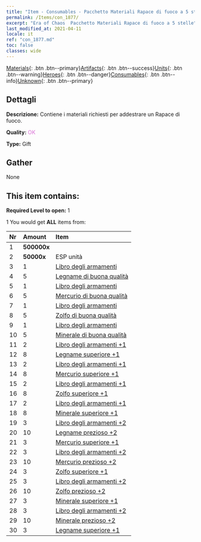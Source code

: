 ```yaml
---
title: "Item - Consumables - Pacchetto Materiali Rapace di fuoco a 5 stelle"
permalink: /Items/con_1877/
excerpt: "Era of Chaos  Pacchetto Materiali Rapace di fuoco a 5 stelle"
last_modified_at: 2021-04-11
locale: it
ref: "con_1877.md"
toc: false
classes: wide
---
```

 [Materials](/it/Items/){: .btn .btn--primary}[Artifacts](/it/Items/Artifacts/){: .btn .btn--success}[Units](/it/Items/Units/){: .btn .btn--warning}[Heroes](/it/Items/Heroes/){: .btn .btn--danger}[Consumables](/it/Items/Consumables/){: .btn .btn--info}[Unknown](/it/Items/Unknown/){: .btn .btn--primary}

## Dettagli
 **Descrizione:** Contiene i materiali richiesti per addestrare un Rapace di fuoco.

 **Quality:** <span style="color: #DA70D6">OK</span>

 **Type:** Gift

## Gather

  None

## This item contains:

 **Required Level to open:** 1

 1 You would get **ALL** items  from:

  | Nr | Amount |     Item    |
  |:---|:-------|:------------|
  | 1 |  **500000x** | <i class="fas fa-coins"/> |  | 
  | 2 |  **50000x** | ESP unità |  | 
  | 3 | 1 | [Libro degli armamenti](/it/Items/mat_18/) | 
  | 4 | 5 | [Legname di buona qualità](/it/Items/mat_13/) | 
  | 5 | 1 | [Libro degli armamenti](/it/Items/mat_18/) | 
  | 6 | 5 | [Mercurio di buona qualità](/it/Items/mat_14/) | 
  | 7 | 1 | [Libro degli armamenti](/it/Items/mat_18/) | 
  | 8 | 5 | [Zolfo di buona qualità](/it/Items/mat_15/) | 
  | 9 | 1 | [Libro degli armamenti](/it/Items/mat_18/) | 
  | 10 | 5 | [Minerale di buona qualità](/it/Items/mat_12/) | 
  | 11 | 2 | [Libro degli armamenti +1](/it/Items/mat_25/) | 
  | 12 | 8 | [Legname superiore +1](/it/Items/mat_20/) | 
  | 13 | 2 | [Libro degli armamenti +1](/it/Items/mat_25/) | 
  | 14 | 8 | [Mercurio superiore +1](/it/Items/mat_21/) | 
  | 15 | 2 | [Libro degli armamenti +1](/it/Items/mat_25/) | 
  | 16 | 8 | [Zolfo superiore +1](/it/Items/mat_22/) | 
  | 17 | 2 | [Libro degli armamenti +1](/it/Items/mat_25/) | 
  | 18 | 8 | [Minerale superiore +1](/it/Items/mat_19/) | 
  | 19 | 3 | [Libro degli armamenti +2](/it/Items/mat_32/) | 
  | 20 | 10 | [Legname prezioso +2](/it/Items/mat_27/) | 
  | 21 | 3 | [Mercurio superiore +1](/it/Items/mat_21/) | 
  | 22 | 3 | [Libro degli armamenti +2](/it/Items/mat_32/) | 
  | 23 | 10 | [Mercurio prezioso +2](/it/Items/mat_28/) | 
  | 24 | 3 | [Zolfo superiore +1](/it/Items/mat_22/) | 
  | 25 | 3 | [Libro degli armamenti +2](/it/Items/mat_32/) | 
  | 26 | 10 | [Zolfo prezioso +2](/it/Items/mat_29/) | 
  | 27 | 3 | [Minerale superiore +1](/it/Items/mat_19/) | 
  | 28 | 3 | [Libro degli armamenti +2](/it/Items/mat_32/) | 
  | 29 | 10 | [Minerale prezioso +2](/it/Items/mat_26/) | 
  | 30 | 3 | [Legname superiore +1](/it/Items/mat_20/) | 
